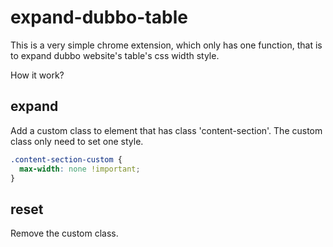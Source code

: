 # expand-dubbo-table

This is a very simple chrome extension, which only has one function, that is to expand dubbo website's table's css width style.

How it work?

## expand

Add a custom class to element that has class 'content-section'. The custom class only need to set one style.

```css
.content-section-custom {
  max-width: none !important;
}
```

## reset

Remove the custom class.

